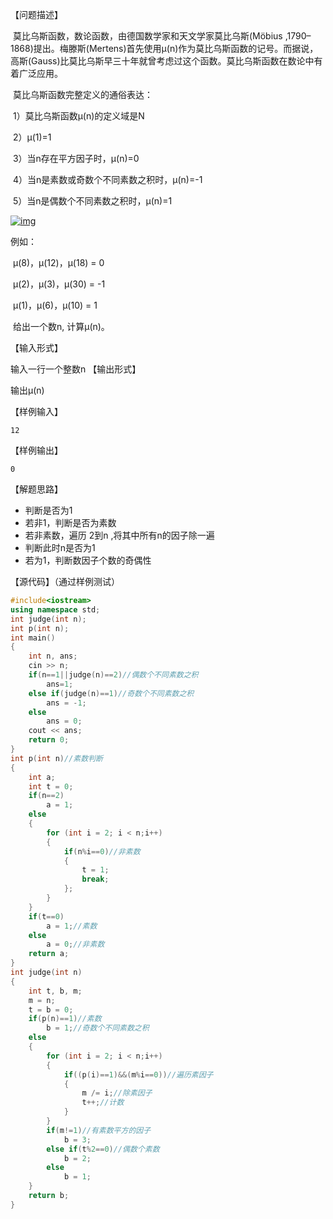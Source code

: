 【问题描述】

​    莫比乌斯函数，数论函数，由德国数学家和天文学家莫比乌斯(Möbius ,1790–1868)提出。梅滕斯(Mertens)首先使用μ(n)作为莫比乌斯函数的记号。而据说，高斯(Gauss)比莫比乌斯早三十年就曾考虑过这个函数。莫比乌斯函数在数论中有着广泛应用。

​    莫比乌斯函数完整定义的通俗表达：

​    1）莫比乌斯函数μ(n)的定义域是N

​    2）μ(1)=1

​    3）当n存在平方因子时，μ(n)=0

​    4）当n是素数或奇数个不同素数之积时，μ(n)=-1

​    5）当n是偶数个不同素数之积时，μ(n)=1[ ](https://baike.baidu.com/pic/莫比乌斯函数/2567473/0/908fa0ec08fa513d066a5197346d55fbb3fbd9b2?fr=lemma&ct=single)

[![img](http://202.197.98.89/userfiles/image/15408627521790865573417.png)](https://baike.baidu.com/pic/莫比乌斯函数/2567473/0/908fa0ec08fa513d066a5197346d55fbb3fbd9b2?fr=lemma&ct=single)

   例如：

​       μ(8)，μ(12)，μ(18) = 0

​       μ(2)，μ(3)，μ(30) = -1

​       μ(1)，μ(6)，μ(10) = 1

​    给出一个数n, 计算μ(n)。

【输入形式】

  输入一行一个整数n
【输出形式】

  输出μ(n)

【样例输入】

```
12
```

【样例输出】

```
0
```

【解题思路】

+ 判断是否为1
+ 若非1，判断是否为素数
+ 若非素数，遍历 2到n ,将其中所有n的因子除一遍
+ 判断此时n是否为1
+ 若为1，判断数因子个数的奇偶性

【源代码】（通过样例测试）

```c++
#include<iostream>
using namespace std;
int judge(int n);
int p(int n);
int main()
{
    int n, ans;
    cin >> n;
    if(n==1||judge(n)==2)//偶数个不同素数之积
        ans=1;
    else if(judge(n)==1)//奇数个不同素数之积
        ans = -1;
    else
        ans = 0;
    cout << ans;
    return 0;
}
int p(int n)//素数判断
{
    int a;
    int t = 0;
    if(n==2)
        a = 1;
    else
    {
        for (int i = 2; i < n;i++)
        {
            if(n%i==0)//非素数
            {
                t = 1;
                break;
            };
        }
    }
    if(t==0)
        a = 1;//素数
    else
        a = 0;//非素数
    return a;
}
int judge(int n)
{
    int t, b, m;
    m = n;
    t = b = 0;
    if(p(n)==1)//素数
        b = 1;//奇数个不同素数之积
    else
    {
        for (int i = 2; i < n;i++)
        {
            if((p(i)==1)&&(m%i==0))//遍历素因子
            {
                m /= i;//除素因子
                t++;//计数
            }
        }
        if(m!=1)//有素数平方的因子
            b = 3;
        else if(t%2==0)//偶数个素数
            b = 2;
        else
            b = 1;
    }
    return b;
}
```

